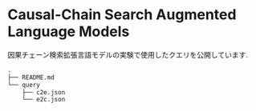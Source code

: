 # Causal-Chain Search Augmented Language Models

因果チェーン検索拡張言語モデルの実験で使用したクエリを公開しています.

```markdown
.
├── README.md
└── query
    ├── c2e.json
    └── e2c.json
```

